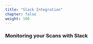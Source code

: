 ```yaml
---
title: "Slack Integration"
chapter: false
weight: 100
---
```


### Monitoring your Scans with Slack

